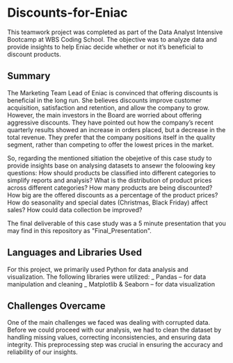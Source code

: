 # Discounts-for-Eniac
This teamwork project was completed as part of the Data Analyst Intensive Bootcamp at WBS Coding School. The objective was to analyze data and provide insights to help Eniac decide whether or not it’s beneficial to discount products.
## Summary
The Marketing Team Lead of Eniac is convinced that offering discounts is beneficial in the long run. She believes discounts improve customer acquisition, satisfaction and retention, and allow the company to grow.
However, the main investors in the Board are worried about offering aggressive discounts. They have pointed out how the company’s recent quarterly results showed an increase in orders placed, but a decrease in the total revenue. They prefer that the company positions itself in the quality segment, rather than competing to offer the lowest prices in the market.

So, regarding the mentioned sitiation the obejetive of this case study to provide insights base on analysing datasets to ansewr the foloowing key questions:
How should products be classified into different categories to simplify reports and analysis?
What is the distribution of product prices across different categories?
How many products are being discounted?
How big are the offered discounts as a percentage of the product prices?
How do seasonality and special dates (Christmas, Black Friday) affect sales?
How could data collection be improved?

The final deliverable of this case study was a 5 minute presentation that you may find in this repository as "Final_Presentation".

## Languages and Libraries Used
For this project, we primarily used Python for data analysis and visualization. The following libraries were utilized:
_ Pandas – for data manipulation and cleaning
_ Matplotlib & Seaborn – for data visualization

## Challenges Overcame
One of the main challenges we faced was dealing with corrupted data. Before we could proceed with our analysis, we had to clean the dataset by handling missing values, correcting inconsistencies, and ensuring data integrity. This preprocessing step was crucial in ensuring the accuracy and reliability of our insights.
